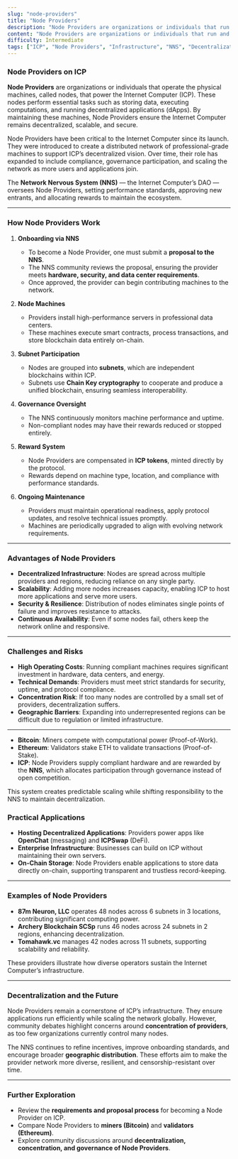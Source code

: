 ```yaml
---
slug: "node-providers"
title: "Node Providers"
description: "Node Providers are organizations or individuals that run and maintain the physical machines, called nodes, that power the Internet Computer (ICP)."
content: "Node Providers are organizations or individuals that run and maintain the physical machines, called nodes, that power the Internet Computer (ICP). They are approved through proposals to the Network Nervous System (NNS), rewarded in ICP tokens, and play a crucial role in ensuring decentralization, scalability, and security across the network."
difficulty: Intermediate
tags: ["ICP", "Node Providers", "Infrastructure", "NNS", "Decentralization"]
---
```


### **Node Providers on ICP**

**Node Providers** are organizations or individuals that operate the physical machines, called nodes, that power the Internet Computer (ICP). These nodes perform essential tasks such as storing data, executing computations, and running decentralized applications (dApps). By maintaining these machines, Node Providers ensure the Internet Computer remains decentralized, scalable, and secure.

Node Providers have been critical to the Internet Computer since its launch. They were introduced to create a distributed network of professional-grade machines to support ICP’s decentralized vision. Over time, their role has expanded to include compliance, governance participation, and scaling the network as more users and applications join.

The **Network Nervous System (NNS)** — the Internet Computer’s DAO — oversees Node Providers, setting performance standards, approving new entrants, and allocating rewards to maintain the ecosystem.

---

### **How Node Providers Work**

1. **Onboarding via NNS**  
   - To become a Node Provider, one must submit a **proposal to the NNS**.  
   - The NNS community reviews the proposal, ensuring the provider meets **hardware, security, and data center requirements**.  
   - Once approved, the provider can begin contributing machines to the network.  

2. **Node Machines**  
   - Providers install high-performance servers in professional data centers.  
   - These machines execute smart contracts, process transactions, and store blockchain data entirely on-chain.  

3. **Subnet Participation**  
   - Nodes are grouped into **subnets**, which are independent blockchains within ICP.  
   - Subnets use **Chain Key cryptography** to cooperate and produce a unified blockchain, ensuring seamless interoperability.  

4. **Governance Oversight**  
   - The NNS continuously monitors machine performance and uptime.  
   - Non-compliant nodes may have their rewards reduced or stopped entirely.  

5. **Reward System**  
   - Node Providers are compensated in **ICP tokens**, minted directly by the protocol.  
   - Rewards depend on machine type, location, and compliance with performance standards.  

6. **Ongoing Maintenance**  
   - Providers must maintain operational readiness, apply protocol updates, and resolve technical issues promptly.  
   - Machines are periodically upgraded to align with evolving network requirements.  

---

### **Advantages of Node Providers**

- **Decentralized Infrastructure**: Nodes are spread across multiple providers and regions, reducing reliance on any single party.  
- **Scalability**: Adding more nodes increases capacity, enabling ICP to host more applications and serve more users.  
- **Security & Resilience**: Distribution of nodes eliminates single points of failure and improves resistance to attacks.  
- **Continuous Availability**: Even if some nodes fail, others keep the network online and responsive.  

---

### **Challenges and Risks**

- **High Operating Costs**: Running compliant machines requires significant investment in hardware, data centers, and energy.  
- **Technical Demands**: Providers must meet strict standards for security, uptime, and protocol compliance.  
- **Concentration Risk**: If too many nodes are controlled by a small set of providers, decentralization suffers.  
- **Geographic Barriers**: Expanding into underrepresented regions can be difficult due to regulation or limited infrastructure.  

---


- **Bitcoin**: Miners compete with computational power (Proof-of-Work).  
- **Ethereum**: Validators stake ETH to validate transactions (Proof-of-Stake).  
- **ICP**: Node Providers supply compliant hardware and are rewarded by the **NNS**, which allocates participation through governance instead of open competition.  

This system creates predictable scaling while shifting responsibility to the NNS to maintain decentralization.  


### **Practical Applications**

- **Hosting Decentralized Applications**: Providers power apps like **OpenChat** (messaging) and **ICPSwap** (DeFi).  
- **Enterprise Infrastructure**: Businesses can build on ICP without maintaining their own servers.  
- **On-Chain Storage**: Node Providers enable applications to store data directly on-chain, supporting transparent and trustless record-keeping.  

---

### **Examples of Node Providers**

- **87m Neuron, LLC** operates 48 nodes across 6 subnets in 3 locations, contributing significant computing power.  
- **Archery Blockchain SCSp** runs 46 nodes across 24 subnets in 2 regions, enhancing decentralization.  
- **Tomahawk.vc** manages 42 nodes across 11 subnets, supporting scalability and reliability.  

These providers illustrate how diverse operators sustain the Internet Computer’s infrastructure.  

---

### **Decentralization and the Future**

Node Providers remain a cornerstone of ICP’s infrastructure. They ensure applications run efficiently while scaling the network globally. However, community debates highlight concerns around **concentration of providers**, as too few organizations currently control many nodes.  

The NNS continues to refine incentives, improve onboarding standards, and encourage broader **geographic distribution**. These efforts aim to make the provider network more diverse, resilient, and censorship-resistant over time.  

---

### **Further Exploration**

- Review the **requirements and proposal process** for becoming a Node Provider on ICP.  
- Compare Node Providers to **miners (Bitcoin)** and **validators (Ethereum)**.  
- Explore community discussions around **decentralization, concentration, and governance of Node Providers**.  
